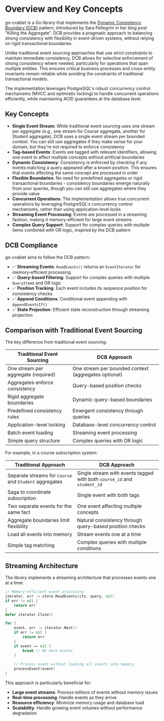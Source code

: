 # Overview and Key Concepts

go-crablet is a Go library that implements the [Dynamic Consistency Boundary (DCB)](https://dcb.events/) pattern, introduced by Sara Pellegrini in her blog post "Killing the Aggregate". DCB provides a pragmatic approach to balancing strong consistency with flexibility in event-driven systems, without relying on rigid transactional boundaries.

Unlike traditional event sourcing approaches that use strict constraints to maintain immediate consistency, DCB allows for selective enforcement of strong consistency where needed, particularly for operations that span multiple entities. This ensures critical business processes and cross-entity invariants remain reliable while avoiding the constraints of traditional transactional models.

The implementation leverages PostgreSQL's robust concurrency control mechanisms (MVCC and optimistic locking) to handle concurrent operations efficiently, while maintaining ACID guarantees at the database level.

## Key Concepts

- **Single Event Stream**: While traditional event sourcing uses one stream per aggregate (e.g., one stream for Course aggregate, another for Student aggregate), DCB uses a single event stream per bounded context. You can still use aggregates if they make sense for your domain, but they're not required to enforce consistency
- **Tag-based Events**: Events are tagged with relevant identifiers, allowing one event to affect multiple concepts without artificial boundaries
- **Dynamic Consistency**: Consistency is enforced by checking if any events matching a query appeared after a known position. This ensures that events affecting the same concept are processed in order
- **Flexible Boundaries**: No need for predefined aggregates or rigid transactional boundaries - consistency boundaries emerge naturally from your queries, though you can still use aggregates where they provide value
- **Concurrent Operations**: The implementation allows true concurrent operations by leveraging PostgreSQL's concurrency control mechanisms, rather than using application-level locks
- **Streaming Event Processing**: Events are processed in a streaming fashion, making it memory-efficient for large event streams
- **Complex Query Support**: Support for complex queries with multiple items combined with OR logic, inspired by the DCB pattern

## DCB Compliance

go-crablet aims to follow the DCB pattern:

- ✅ **Streaming Events**: `ReadEvents()` returns an `EventIterator` for memory-efficient processing
- ✅ **Query-based Filtering**: Support for complex queries with multiple `QueryItem`s and OR logic
- ✅ **Position Tracking**: Each event includes its sequence position for consistency checks
- ✅ **Append Conditions**: Conditional event appending with `AppendEventsIf()`
- ✅ **State Projection**: Efficient state reconstruction through streaming projection

## Comparison with Traditional Event Sourcing

The key difference from traditional event sourcing:

Traditional Event Sourcing | DCB Approach
-------------------------|------------
One stream per aggregate (required) | One stream per bounded context (aggregates optional)
Aggregates enforce consistency | Query-based position checks
Rigid aggregate boundaries | Dynamic query-based boundaries
Predefined consistency rules | Emergent consistency through queries
Application-level locking | Database-level concurrency control
Batch event loading | Streaming event processing
Simple query structure | Complex queries with OR logic

For example, in a course subscription system:

Traditional Approach | DCB Approach
-------------------|------------
Separate streams for `Course` and `Student` aggregates | Single stream with events tagged with both `course_id` and `student_id`
Saga to coordinate subscription | Single event with both tags
Two separate events for the same fact | One event affecting multiple concepts
Aggregate boundaries limit flexibility | Natural consistency through query-based position checks
Load all events into memory | Stream events one at a time
Simple tag matching | Complex queries with multiple conditions

## Streaming Architecture

The library implements a streaming architecture that processes events one at a time:

```go
// Memory-efficient event processing
iterator, err := store.ReadEvents(ctx, query, nil)
if err != nil {
    return err
}
defer iterator.Close()

for {
    event, err := iterator.Next()
    if err != nil {
        return err
    }
    if event == nil {
        break // No more events
    }
    
    // Process event without loading all events into memory
    processEvent(event)
}
```

This approach is particularly beneficial for:
- **Large event streams**: Process millions of events without memory issues
- **Real-time processing**: Handle events as they arrive
- **Resource efficiency**: Minimize memory usage and database load
- **Scalability**: Handle growing event volumes without performance degradation 